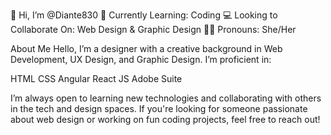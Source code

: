 👋 Hi, I’m @Diante830
🌱 Currently Learning: Coding
💻 Looking to Collaborate On: Web Design & Graphic Design 
👍🏾 Pronouns: She/Her

About Me
Hello, I’m a designer with a creative background in Web Development, UX Design, and Graphic Design. I’m proficient in:

HTML
CSS
Angular
React JS
Adobe Suite

I’m always open to learning new technologies and collaborating with others in the tech and design spaces. If you're looking for someone passionate about web design or working on fun coding projects, feel free to reach out!


<!---
Diante830/Diante830 is a ✨ special ✨ repository because its `README.md` (this file) appears on your GitHub profile.
You can click the Preview link to take a look at your changes.
--->

